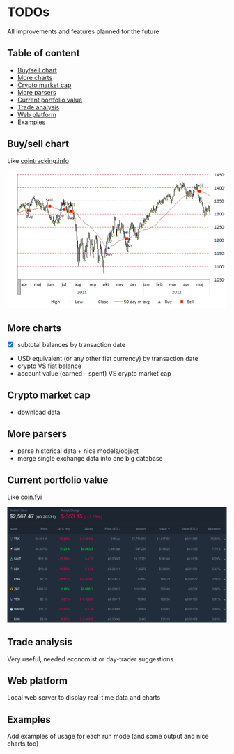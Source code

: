 # TODOs
All improvements and features planned for the future


## Table of content

- [Buy/sell chart](#buysell-chart)
- [More charts](#more-charts)
- [Crypto market cap](#crypto-market-cap)
- [More parsers](#more-parsers)
- [Current portfolio value](#current-portfolio-value)
- [Trade analysis](#trade-analysis)
- [Web platform](#web-platform)
- [Examples](#examples)


## Buy/sell chart
Like [cointracking.info](cointracking.info)

![Buy/sell chart](extra/todo/buysell-chart.png)


## More charts
- [x] subtotal balances by transaction date
- USD equivalent (or any other fiat currency) by transaction date
- crypto VS fiat balance
- account value (earned - spent) VS crypto market cap


## Crypto market cap
- download data


## More parsers
- parse historical data + nice models/object
- merge single exchange data into one big database


## Current portfolio value
Like [coin.fyi](coin.fyi)

![Current portfolio value](extra/todo/current-portfolio-value.png)


## Trade analysis
Very useful, needed economist or day-trader suggestions


## Web platform
Local web server to display real-time data and charts


## Examples
Add examples of usage for each run mode (and some output and nice charts too)